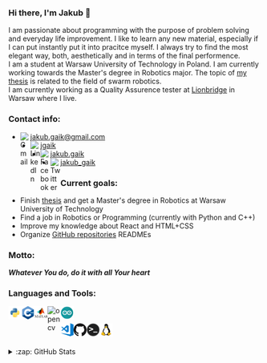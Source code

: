 ### Hi there, I'm Jakub 👋

I am passionate about programming with the purpose of problem solving and everyday life improvement. I like to learn any new material, especially if I can put instantly put it into pracitce myself. I always try to find the most elegant way, both, aesthetically and in terms of the final performence.
<br/>
I am a student at Warsaw University of Technology in Poland. I am currently working towards the Master's degree in Robotics major. The topic of [my thesis](/swarm) is related to the field of swarm robotics.
<br/>
I am currently working as a Quality Assurence tester at [Lionbridge](https://www.lionbridge.com/) in Warsaw where I live.

### Contact info:

+   [<img align="left" alt="Gmail" width="20px" src="https://cdn.jsdelivr.net/npm/simple-icons@v3/icons/gmail.svg" />jakub.gaik@gmail.com][gmail]
+   [<img align="left" alt="LinkedIn" width="20px" src="https://cdn.jsdelivr.net/npm/simple-icons@v3/icons/linkedin.svg" />jgaik][linkedin]
+   [<img align="left" alt="Facebook" width="20px" src="https://cdn.jsdelivr.net/npm/simple-icons@v3/icons/facebook.svg" />jakub.gaik][facebook]
+   [<img align="left" alt="Twitter" width="20px" src="https://cdn.jsdelivr.net/npm/simple-icons@v3/icons/twitter.svg" />jakub_gaik][twitter]

### Current goals:

-   Finish [thesis](/swarm) and get a Master's degree in Robotics at Warsaw University of Technology
-   Find a job in Robotics or Programming (currently with Python and C++)
-   Improve my knowledge about React and HTML+CSS
-   Organize [GitHub repositories][repos] READMEs

### Motto:
___Whatever You do, do it with all Your heart___

### Languages and Tools:
[<img align="left" alt="Python" width="26px" src="https://raw.githubusercontent.com/github/explore/80688e429a7d4ef2fca1e82350fe8e3517d3494d/topics/python/python.png" />]()
[<img align="left" alt="Cpp" width="26px" src="https://raw.githubusercontent.com/github/explore/80688e429a7d4ef2fca1e82350fe8e3517d3494d/topics/cpp/cpp.png" />]()
[<img align="left" alt="Matlab" width="26px" src="https://raw.githubusercontent.com/github/explore/80688e429a7d4ef2fca1e82350fe8e3517d3494d/topics/matlab/matlab.png" />]()
[<img align="left" alt="opencv" width="26px" src="https://www.vectorlogo.zone/logos/opencv/opencv-icon.svg" />]()
[<img align="left" alt="Arduino" width="26px" src="https://raw.githubusercontent.com/github/explore/80688e429a7d4ef2fca1e82350fe8e3517d3494d/topics/arduino/arduino.png" />]()
<br/>
<br/>
[<img align="left" alt="Visual Studio Code" width="26px" src="https://raw.githubusercontent.com/github/explore/80688e429a7d4ef2fca1e82350fe8e3517d3494d/topics/visual-studio-code/visual-studio-code.png" />]()
[<img align="left" alt="GitHub" width="26px" src="https://raw.githubusercontent.com/github/explore/78df643247d429f6cc873026c0622819ad797942/topics/github/github.png" />]()
[<img align="left" alt="Terminal" width="26px" src="https://raw.githubusercontent.com/github/explore/80688e429a7d4ef2fca1e82350fe8e3517d3494d/topics/terminal/terminal.png" />]()
[<img align="left" alt="Linux" width="26px" src="https://raw.githubusercontent.com/github/explore/80688e429a7d4ef2fca1e82350fe8e3517d3494d/topics/linux/linux.png" />]()

<br />
<br />



<details>
  <summary>:zap: GitHub Stats</summary>

  [<img align="left" src="https://github-readme-stats.vercel.app/api/top-langs?username=jgaik&show_icons=true&locale=en&layout=compact" alt="jgaik" />][repos]

</details>

[twitter]: https://twitter.com/jakub_gaik
[linkedin]: https://linkedin.com/in/jgaik
[gmail]: mailto:jakub.gaik@gmail.com
[facebook]: https://facebook.com/jakub.gaik
[repos]: https://github.com/jgaik?tab=repositories